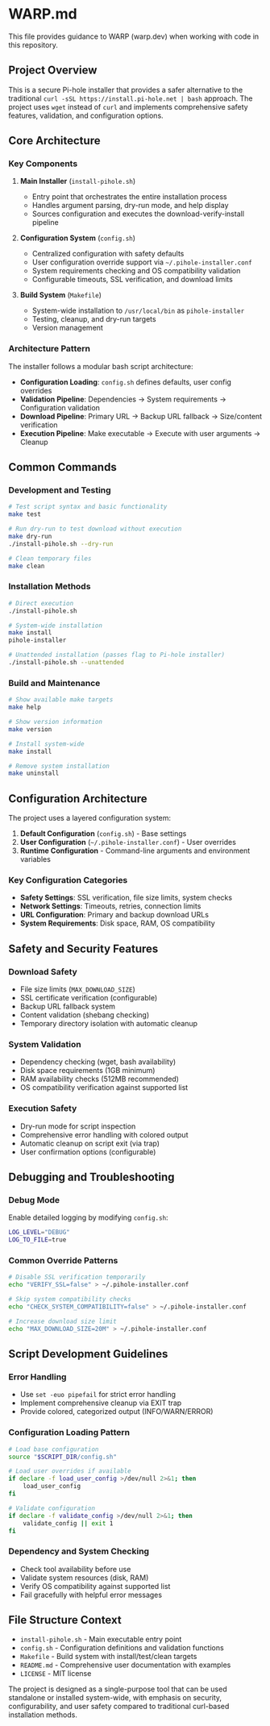 # WARP.md

This file provides guidance to WARP (warp.dev) when working with code in this repository.

## Project Overview

This is a secure Pi-hole installer that provides a safer alternative to the traditional `curl -sSL https://install.pi-hole.net | bash` approach. The project uses `wget` instead of `curl` and implements comprehensive safety features, validation, and configuration options.

## Core Architecture

### Key Components

1. **Main Installer** (`install-pihole.sh`)
   - Entry point that orchestrates the entire installation process
   - Handles argument parsing, dry-run mode, and help display
   - Sources configuration and executes the download-verify-install pipeline

2. **Configuration System** (`config.sh`)
   - Centralized configuration with safety defaults
   - User configuration override support via `~/.pihole-installer.conf`
   - System requirements checking and OS compatibility validation
   - Configurable timeouts, SSL verification, and download limits

3. **Build System** (`Makefile`)
   - System-wide installation to `/usr/local/bin` as `pihole-installer`
   - Testing, cleanup, and dry-run targets
   - Version management

### Architecture Pattern

The installer follows a modular bash script architecture:
- **Configuration Loading**: `config.sh` defines defaults, user config overrides
- **Validation Pipeline**: Dependencies → System requirements → Configuration validation
- **Download Pipeline**: Primary URL → Backup URL fallback → Size/content verification
- **Execution Pipeline**: Make executable → Execute with user arguments → Cleanup

## Common Commands

### Development and Testing
```bash
# Test script syntax and basic functionality
make test

# Run dry-run to test download without execution
make dry-run
./install-pihole.sh --dry-run

# Clean temporary files
make clean
```

### Installation Methods
```bash
# Direct execution
./install-pihole.sh

# System-wide installation
make install
pihole-installer

# Unattended installation (passes flag to Pi-hole installer)
./install-pihole.sh --unattended
```

### Build and Maintenance
```bash
# Show available make targets
make help

# Show version information
make version

# Install system-wide
make install

# Remove system installation
make uninstall
```

## Configuration Architecture

The project uses a layered configuration system:

1. **Default Configuration** (`config.sh`) - Base settings
2. **User Configuration** (`~/.pihole-installer.conf`) - User overrides
3. **Runtime Configuration** - Command-line arguments and environment variables

### Key Configuration Categories
- **Safety Settings**: SSL verification, file size limits, system checks
- **Network Settings**: Timeouts, retries, connection limits
- **URL Configuration**: Primary and backup download URLs
- **System Requirements**: Disk space, RAM, OS compatibility

## Safety and Security Features

### Download Safety
- File size limits (`MAX_DOWNLOAD_SIZE`)
- SSL certificate verification (configurable)
- Backup URL fallback system
- Content validation (shebang checking)
- Temporary directory isolation with automatic cleanup

### System Validation
- Dependency checking (wget, bash availability)
- Disk space requirements (1GB minimum)
- RAM availability checks (512MB recommended)
- OS compatibility verification against supported list

### Execution Safety
- Dry-run mode for script inspection
- Comprehensive error handling with colored output
- Automatic cleanup on script exit (via trap)
- User confirmation options (configurable)

## Debugging and Troubleshooting

### Debug Mode
Enable detailed logging by modifying `config.sh`:
```bash
LOG_LEVEL="DEBUG"
LOG_TO_FILE=true
```

### Common Override Patterns
```bash
# Disable SSL verification temporarily
echo "VERIFY_SSL=false" > ~/.pihole-installer.conf

# Skip system compatibility checks
echo "CHECK_SYSTEM_COMPATIBILITY=false" > ~/.pihole-installer.conf

# Increase download size limit
echo "MAX_DOWNLOAD_SIZE=20M" > ~/.pihole-installer.conf
```

## Script Development Guidelines

### Error Handling
- Use `set -euo pipefail` for strict error handling
- Implement comprehensive cleanup via EXIT trap
- Provide colored, categorized output (INFO/WARN/ERROR)

### Configuration Loading Pattern
```bash
# Load base configuration
source "$SCRIPT_DIR/config.sh"

# Load user overrides if available
if declare -f load_user_config >/dev/null 2>&1; then
    load_user_config
fi

# Validate configuration
if declare -f validate_config >/dev/null 2>&1; then
    validate_config || exit 1
fi
```

### Dependency and System Checking
- Check tool availability before use
- Validate system resources (disk, RAM)
- Verify OS compatibility against supported list
- Fail gracefully with helpful error messages

## File Structure Context

- `install-pihole.sh` - Main executable entry point
- `config.sh` - Configuration definitions and validation functions
- `Makefile` - Build system with install/test/clean targets
- `README.md` - Comprehensive user documentation with examples
- `LICENSE` - MIT license

The project is designed as a single-purpose tool that can be used standalone or installed system-wide, with emphasis on security, configurability, and user safety compared to traditional curl-based installation methods.
